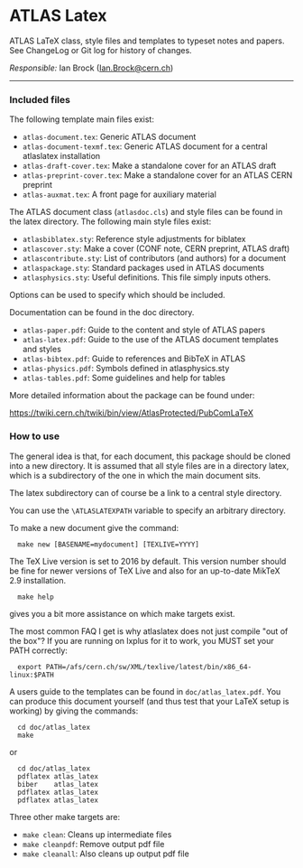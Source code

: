 # ATLAS Latex

ATLAS LaTeX class, style files and templates to typeset notes and papers.
See ChangeLog or Git log for history of changes.

*Responsible:* Ian Brock (Ian.Brock@cern.ch)

--------------------------------------------

### Included files

The following template main files exist:

- `atlas-document.tex`: Generic ATLAS document 
- `atlas-document-texmf.tex`: Generic ATLAS document for a central atlaslatex installation 
- `atlas-draft-cover.tex`: Make a standalone cover for an ATLAS draft
- `atlas-preprint-cover.tex`: Make a standalone cover for an ATLAS CERN preprint
- `atlas-auxmat.tex`:	A front page for auxiliary material  
  
The ATLAS document class (`atlasdoc.cls`) and style files can be found in 
the latex directory. The following main style files exist:
- `atlasbiblatex.sty`:		Reference style adjustments for biblatex
- `atlascover.sty`:		Make a cover (CONF note, CERN preprint, ATLAS draft)
- `atlascontribute.sty`:	List of contributors (and authors) for a document
- `atlaspackage.sty`:		Standard packages used in ATLAS documents
- `atlasphysics.sty`:		Useful definitions. This file simply inputs others.

Options can be used to specify which should be included.

Documentation can be found in the doc directory.
  - `atlas-paper.pdf`:		Guide to the content and style of ATLAS papers
  - `atlas-latex.pdf`:		Guide to the use of the ATLAS document templates and styles
  - `atlas-bibtex.pdf`:		Guide to references and BibTeX in ATLAS
  - `atlas-physics.pdf`:	Symbols defined in atlasphysics.sty
  - `atlas-tables.pdf`:	Some guidelines and help for tables  

More detailed information about the package can be found under:

https://twiki.cern.ch/twiki/bin/view/AtlasProtected/PubComLaTeX  

### How to use

The general idea is that, for each document, this package should be cloned into a new directory.
It is assumed that all style files are in a directory latex, which is a subdirectory of 
the one in which the main document sits.

The latex subdirectory can of course be a link to a central style directory.

You can use the `\ATLASLATEXPATH` variable to specify an arbitrary directory.  

To make a new document give the command:
```
  make new [BASENAME=mydocument] [TEXLIVE=YYYY]
```


The TeX Live version is set to 2016 by default.
This version number should be fine for newer versions of TeX Live 
and also for an up-to-date MikTeX 2.9 installation.
```
  make help
```
gives you a bit more assistance on which make targets exist.


The most common FAQ I get is why atlaslatex does not just compile "out of the box"?
If you are running on lxplus for it to work, you MUST set your PATH correctly:
```
  export PATH=/afs/cern.ch/sw/XML/texlive/latest/bin/x86_64-linux:$PATH
```

A users guide to the templates can be found in `doc/atlas_latex.pdf`. You can produce
this document yourself (and thus test that your LaTeX setup is working)
by giving the commands:
```
  cd doc/atlas_latex
  make
```

or
```
  cd doc/atlas_latex
  pdflatex atlas_latex
  biber    atlas_latex
  pdflatex atlas_latex
  pdflatex atlas_latex
```


Three other make targets are:
  - `make clean`:				Cleans up intermediate files
  - `make cleanpdf`:				Remove output pdf file
  - `make cleanall`:			Also cleans up output pdf file

